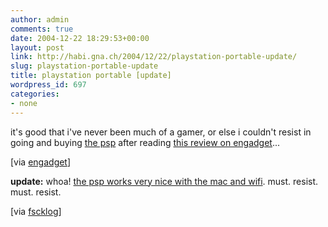 ```yaml
---
author: admin
comments: true
date: 2004-12-22 18:29:53+00:00
layout: post
link: http://habi.gna.ch/2004/12/22/playstation-portable-update/
slug: playstation-portable-update
title: playstation portable [update]
wordpress_id: 697
categories:
- none
---
```



it's good that i've never been much of a gamer, or else i couldn't resist in going and buying [the psp](http://www.jp.playstation.com/psp/index.html) after reading [this review on engadget](http://www.engadget.com/entry/1234000510024287/)...



[via [engadget](http://www.engadget.com/entry/1234000510024287/)]



**update:** whoa! [the psp works very nice with the mac and wifi](http://hardmac.com/article.php?id=45). must. resist. must. resist.



[via [fscklog](http://www.fscklog.com/2004/12/macorama_fr_den_12.html)]

